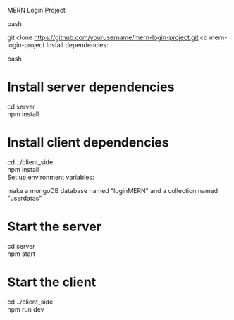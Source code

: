 MERN Login Project


bash

git clone https://github.com/yourusername/mern-login-project.git
cd mern-login-project
Install dependencies:

bash

# Install server dependencies
cd server <br>
npm install<br>

# Install client dependencies
cd ../client_side<br>
npm install<br>
Set up environment variables:<br>


make a mongoDB database named "loginMERN" and a collection named "userdatas"<br>


# Start the server
cd server<br>
npm start<br>

# Start the client
cd ../client_side <br>
npm run dev <br>

